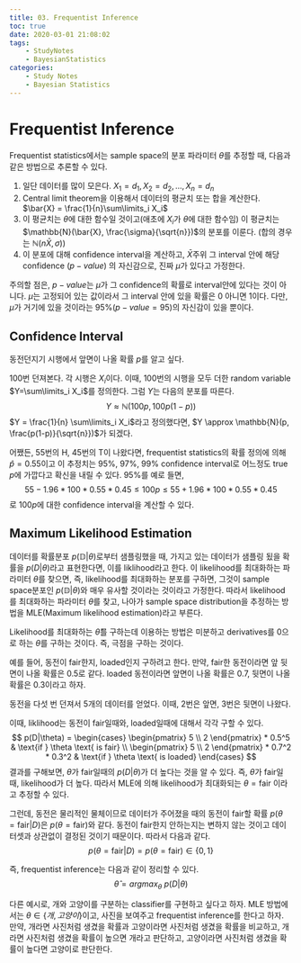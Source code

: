```yaml
---
title: 03. Frequentist Inference
toc: true
date: 2020-03-01 21:08:02
tags:
	- StudyNotes
	- BayesianStatistics
categories:
	- Study Notes
	- Bayesian Statistics
---
```




# Frequentist Inference



Frequentist statistics에서는 sample space의 분포 파라미터 $\theta$를 추정할 때, 다음과 같은 방법으로 추론할 수 있다.

1. 일단 데이터를 많이 모은다. $X_1 = d_1, X_2 = d_2, ..., X_n=d_n$
2. Central limit theorem을 이용해서 데이터의 평균치 또는 합을 계산한다. $\bar{X} = \frac{1}{n}\sum\limits_i X_i$
3. 이 평균치는 $\theta$에 대한 함수일 것이고(애초에 $X_i$가 $\theta$에 대한 함수임) 이 평균치는 $\mathbb{N}(\bar{X}, \frac{\sigma}{\sqrt{n}})$의 분포를 이룬다. (합의 경우는 $\mathbb{N}(n\bar{X},\sigma)$)
4. 이 분포에 대해 confidence interval을 계산하고, $\bar{X}$주위 그 interval 안에 해당 confidence ($p-value$) 의 자신감으로, 진짜 $\mu$가 있다고 가정한다.

주의할 점은, $p-value$는 $\mu$가 그 confidence의 확률로 interval안에 있다는 것이 아니다. $\mu$는 고정되어 있는 값이라서 그 interval 안에 있을 확률은 0 아니면 1이다. 다만, $\mu$가 거기에 있을 것이라는 95%($p-value=95$)의 자신감이 있을 뿐이다.



## Confidence Interval



동전던지기 시행에서 앞면이 나올 확률 $p$를 알고 싶다.

100번 던져본다. 각 시행은 $X_i$이다. 이때, 100번의 시행을 모두 더한 random variable $Y=\sum\limits_i X_i$를 정의한다. 그럼 $Y$는 다음의 분포를 따른다.
$$
Y \approx \mathbb{N}(100p, 100p(1-p))
$$
$Y = \frac{1}{n} \sum\limits_i X_i$라고 정의했다면, $Y \approx \mathbb{N}(p, \frac{p(1-p)}{\sqrt{n}})$가 되겠다.

어쨌든, 55번의 H, 45번의 T이 나왔다면, frequentist statistics의 확률 정의에 의해 $\hat{p}=0.55$이고 이 추정치는 95%, 97%, 99% confidence interval로 어느정도 true $p$에 가깝다고 확신을 내릴 수 있다. 95%를 예로 들면,
$$
55 - 1.96 * 100 * 0.55 * 0.45 \leq 100p \leq 55 + 1.96 * 100 * 0.55 * 0.45
$$
로 $100p$에 대한 confidence interval을 계산할 수 있다.

 

## Maximum Likelihood Estimation



데이터를 확률분포 $p(\mathbb{D}|\theta)$로부터 샘플링했을 때, 가지고 있는 데이터가 샘플링 됬을 확률을 $p(D|\theta)$라고 표현한다면, 이를 liklihood라고 한다. 이 likelihood를 최대화하는 파라미터 $\theta$를 찾으면, 즉, likelihood를 최대화하는 분포를 구하면, 그것이 sample space분포인 $p(\mathbb{D}|\theta)$와 매우 유사할 것이라는 것이라고 가정한다. 따라서 likelihood를 최대화하는 파라미터 $\theta$를 찾고, 나아가 sample space distribution을 추정하는 방법을 MLE(Maximum likelihood estimation)라고 부른다.

Likelihood를 최대화하는 $\hat{\theta}$를 구하는데 이용하는 방법은 미분하고 derivatives를 0으로 하는 $\theta$를 구하는 것이다. 즉, 극점을 구하는 것이다.



예를 들어, 동전이 fair한지, loaded인지 구하려고 한다. 만약, fair한 동전이라면 앞 뒷면이 나올 확률은 0.5로 같다. loaded 동전이라면 앞면이 나올 확률은 0.7, 뒷면이 나올 확률은 0.3이라고 하자.

동전을 다섯 번 던져서 5개의 데이터를 얻었다. 이때, 2번은 앞면, 3번은 뒷면이 나왔다.

이때, liklihood는 동전이 fair일때와, loaded일때에 대해서 각각 구할 수 있다.
$$
p(D|\theta) = \begin{cases} \begin{pmatrix} 5 \\ 2 \end{pmatrix} * 0.5^5 & \text{if } \theta \text{ is fair} \\ \begin{pmatrix} 5 \\ 2 \end{pmatrix} * 0.7^2 * 0.3^2 & \text{if } \theta \text{ is loaded} \end{cases}
$$
결과를 구해보면, $\theta$가 fair일때의 $p(D|\theta)$가 더 높다는 것을 알 수 있다. 즉, $\theta$가 fair일때, likelihood가 더 높다. 따라서 MLE에 의해 likelihood가 최대화되는 $\theta=\text{fair}$ 이라고 추정할 수 있다.



그런데, 동전은 물리적인 물체이므로 데이터가 주어졌을 때의 동전이 fair할 확률 $p(\theta=\text{fair}|D)$은 $p(\theta=\text{fair})$와 같다. 동전이 fair한지 안하는지는 변하지 않는 것이고 데이터셋과 상관없이 결정된 것이기 때문이다. 따라서 다음과 같다.
$$
p(\theta=\text{fair}|D) = p(\theta=\text{fair}) \in \{0, 1\}
$$


즉, frequentist inference는 다음과 같이 정리할 수 있다.
$$
\hat{\theta} = argmax_{\theta} ~p(D|\theta)
$$


다른 예시로, 개와 고양이를 구분하는 classifier를 구현하고 싶다고 하자. MLE 방법에서는 $\theta \in \{개, 고양이\}$이고, 사진을 보여주고 frequentist inference를 한다고 하자. 만약, 개라면 사진처럼 생겼을 확률과 고양이라면 사진처럼 생겼을 확률을 비교하고, 개라면 사진처럼 생겼을 확률이 높으면 개라고 판단하고, 고양이라면 사진처럼 생겼을 확률이 높다면 고양이로 판단한다.